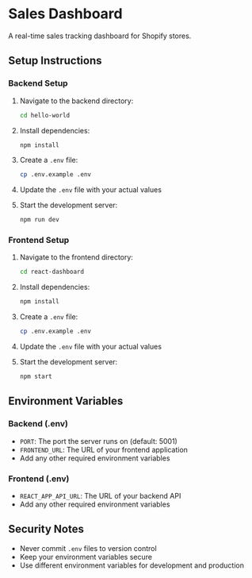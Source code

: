 # Sales Dashboard

A real-time sales tracking dashboard for Shopify stores.

## Setup Instructions

### Backend Setup

1. Navigate to the backend directory:
   ```bash
   cd hello-world
   ```

2. Install dependencies:
   ```bash
   npm install
   ```

3. Create a `.env` file:
   ```bash
   cp .env.example .env
   ```

4. Update the `.env` file with your actual values

5. Start the development server:
   ```bash
   npm run dev
   ```

### Frontend Setup

1. Navigate to the frontend directory:
   ```bash
   cd react-dashboard
   ```

2. Install dependencies:
   ```bash
   npm install
   ```

3. Create a `.env` file:
   ```bash
   cp .env.example .env
   ```

4. Update the `.env` file with your actual values

5. Start the development server:
   ```bash
   npm start
   ```

## Environment Variables

### Backend (.env)
- `PORT`: The port the server runs on (default: 5001)
- `FRONTEND_URL`: The URL of your frontend application
- Add any other required environment variables

### Frontend (.env)
- `REACT_APP_API_URL`: The URL of your backend API
- Add any other required environment variables

## Security Notes

- Never commit `.env` files to version control
- Keep your environment variables secure
- Use different environment variables for development and production 